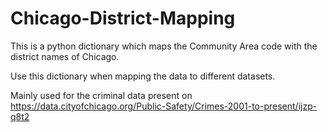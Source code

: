 # Chicago-District-Mapping
This is a python dictionary which maps the Community Area code with the district names of Chicago. 

Use this dictionary when mapping the data to different datasets.

Mainly used for the criminal data present on https://data.cityofchicago.org/Public-Safety/Crimes-2001-to-present/ijzp-q8t2

